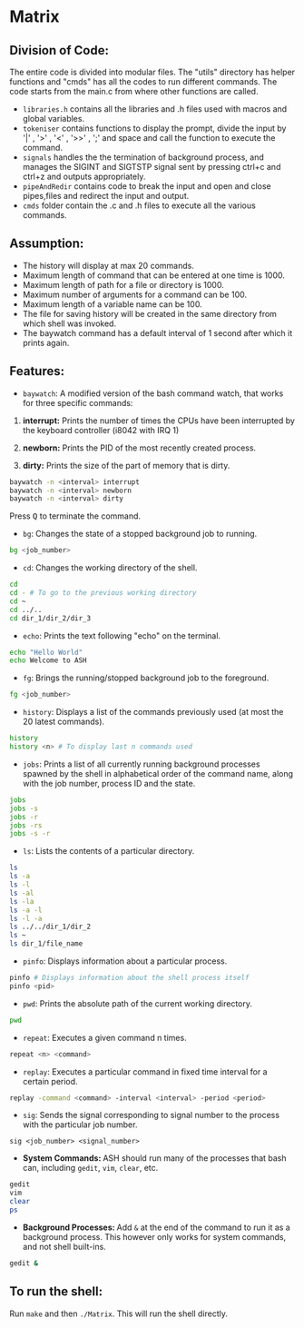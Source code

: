 # Matrix

## Division of Code:

The entire code is divided into modular files. The "utils" directory has helper functions and "cmds" has all the codes to run different commands.
The code starts from the main.c from where other functions are called.

* `libraries.h` contains all the libraries and .h files used with macros and global variables.
* `tokeniser` contains functions to display the prompt, divide the input by '|' , '>' , '<' , '>>' , ';' and space and call the function to execute the command.
* `signals` handles the the termination of background process, and manages the SIGINT and SIGTSTP signal sent by pressing ctrl+c and ctrl+z and outputs appropriately.
* `pipeAndRedir` contains code to break the input and open and close pipes,files and redirect the input and output.
* `cmds` folder contain the .c and .h files to execute all the various commands.


## Assumption:
* The history will display at max 20 commands.
* Maximum length of command that can be entered at one time is 1000.
* Maximum length of path for a file or directory is 1000.
* Maximum number of arguments for a command can be 100.
* Maximum length of a variable name can be 100.
* The file for saving history will be created in the same directory from which shell was invoked.
* The baywatch command has a default interval of 1 second after which it prints again.

## Features:
* `baywatch`: A modified version of the bash command watch, that works for three specific commands: <br>

1. <b>interrupt:</b> Prints the number of times the CPUs have been interrupted by the keyboard controller (i8042 with IRQ 1)

2. <b>newborn:</b> Prints the PID of the most recently created process.

3. <b>dirty:</b> Prints the size of the part of memory that is dirty.
```bash
baywatch -n <interval> interrupt
baywatch -n <interval> newborn
baywatch -n <interval> dirty
```

Press <kbd>Q</kbd> to terminate the command.

* `bg`: Changes the state of a stopped background job to running.
```bash
bg <job_number>
```

* `cd`: Changes the working directory of the shell.
```bash
cd
cd - # To go to the previous working directory
cd ~
cd ../..
cd dir_1/dir_2/dir_3
```

* `echo`: Prints the text following "echo" on the terminal.
```bash
echo "Hello World"
echo Welcome to ASH
```

* `fg`: Brings the running/stopped background job to the foreground.
```bash
fg <job_number>
```

* `history`: Displays a list of the commands previously used (at most the 20 latest commands).
```bash
history
history <n> # To display last n commands used
```

* `jobs`: Prints a list of all currently running background processes spawned by the shell in alphabetical order of the command name, along with
the job number, process ID and the state.
```bash
jobs
jobs -s
jobs -r
jobs -rs
jobs -s -r
```

* `ls`: Lists the contents of a particular directory.
```bash
ls
ls -a
ls -l
ls -al
ls -la
ls -a -l
ls -l -a
ls ../../dir_1/dir_2
ls ~
ls dir_1/file_name
```

* `pinfo`: Displays information about a particular process.
```bash
pinfo # Displays information about the shell process itself
pinfo <pid>
```

* `pwd`: Prints the absolute path of the current working directory.
```bash
pwd
```

* `repeat`: Executes a given command n times.
```bash
repeat <n> <command>
```

* `replay`: Executes a particular command in fixed time interval for a certain period.
```bash
replay -command <command> -interval <interval> -period <period>
```

* `sig`: Sends the signal corresponding to signal number​ to the process with the particular job number.
```
sig <job_number> <signal_number>
```

* <b>System Commands: </b>ASH should run many of the processes that bash can, including `gedit`, `vim`, `clear`, etc.
```bash
gedit
vim
clear
ps
```

* <b>Background Processes: </b>Add `&` at the end of the command to run it as a background process. This however only works for system commands, and not shell built-ins.
```bash
gedit &
```
## To run the shell:
Run ```make``` and then ```./Matrix```. This will run the shell directly.